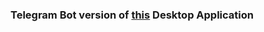 ### Telegram Bot version of [this](https://github.com/elyor04/video-downloader) Desktop Application
